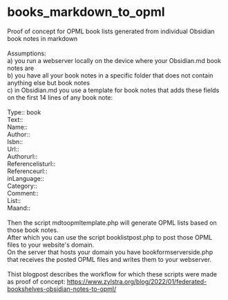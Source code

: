 # books_markdown_to_opml
Proof of concept for OPML book lists generated from individual Obsidian book notes in markdown<br/>
<br/>
Assumptions: <br/>
a) you run a webserver locally on the device where your Obsidian.md book notes are<br/>
b) you have all your book notes in a specific folder that does not contain anything else but book notes<br/>
c) in Obsidian.md you use a template for book notes that adds these fields on the first 14 lines of any book note:<br/>
<br/>
Type:: book <br/>
Text::  <br/>
Name:: <br/>
Author:: <br/>
Isbn::<br/>
Url::<br/>
Authorurl::<br/>
Referencelisturl::<br/>
Referenceurl::<br/>
inLanguage:: <br/>
Category:: <br/>
Comment::<br/>
List:: <br/>
Maand::<br/>
<br/>
Then the script mdtoopmltemplate.php will generate OPML lists based on those book notes.<br/>
After which you can use the script booklistpost.php to post those OPML files to your website's domain.<br/>
On the server that hosts your domain you have bookformserverside.php that receives the posted OPML files and writes them to your webserver.<br/>
<br/>
Thist blogpost describes the workflow for which these scripts were made as proof of concept: https://www.zylstra.org/blog/2022/01/federated-bookshelves-obsidian-notes-to-opml/
